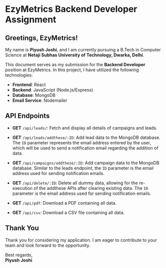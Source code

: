 # EzyMetrics Backend Developer Assignment

## Greetings, EzyMetrics!

My name is **Piyush Joshi**, and I am currently pursuing a B.Tech in Computer Science at **Netaji Subhas University of Technology, Dwarka, Delhi**.

This document serves as my submission for the **Backend Developer** position at EzyMetrics. In this project, I have utilized the following technologies:

- **Frontend**: React
- **Backend**: JavaScript (Node.js/Express)
- **Database**: MongoDB
- **Email Service**: Nodemailer

## API Endpoints

- **GET** `/api/leads/`: Fetch and display all details of campaigns and leads.

- **GET** `/api/leads/addthese/:ID`: Add lead data to the MongoDB database. The `ID` parameter represents the email address entered by the user, which will be used to send a notification email regarding the addition of data.

- **GET** `/api/campaigns/addthese/:ID`: Add campaign data to the MongoDB database. Similar to the leads endpoint, the `ID` parameter is the email address used for sending notification emails.

- **GET** `/api/delete/:ID`: Delete all dummy data, allowing for the re-execution of the addthese APIs after clearing existing data. The `ID` parameter is the email address used for sending notification emails.

- **GET** `/api/pdf`: Download a PDF containing all data.

- **GET** `/api/csv`: Download a CSV file containing all data.

## Thank You

Thank you for considering my application. I am eager to contribute to your team and look forward to the opportunity.

Best regards,  
**Piyush Joshi**
